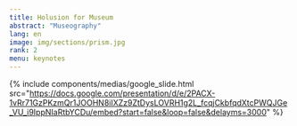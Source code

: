 ```yaml
---
title: Holusion for Museum
abstract: "Museography"
lang: en
image: img/sections/prism.jpg
rank: 2
menu: keynotes
---
```




  {% include components/medias/google_slide.html src="https://docs.google.com/presentation/d/e/2PACX-1vRr71GzPKzmQr1JOOHN8iIXZz9ZtDysLOVRH1g2L_fcqjCkbfqdXtcPWQJGe_VU_i9IppNIaRtbYCDu/embed?start=false&loop=false&delayms=3000" %}
